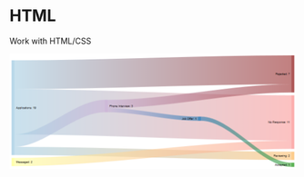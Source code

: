 # HTML
Work with HTML/CSS

![alt text](https://github.com/njnelso/HTML/blob/main/Screenshot_20230129_105428.png?raw=true)
